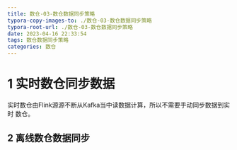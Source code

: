 ```yaml
---
title: 数仓-03-数仓数据同步策略
typora-copy-images-to: ./数仓-03-数仓数据同步策略
typora-root-url: ./数仓-03-数仓数据同步策略
date: 2023-04-16 22:33:54
tags: 数仓数据同步策略
categories: 数仓
---
```


# 1 实时数仓同步数据

​		实时数仓由Flink源源不断从Kafka当中读数据计算，所以不需要手动同步数据到实时 数仓。



## 2 离线数仓数据同步

